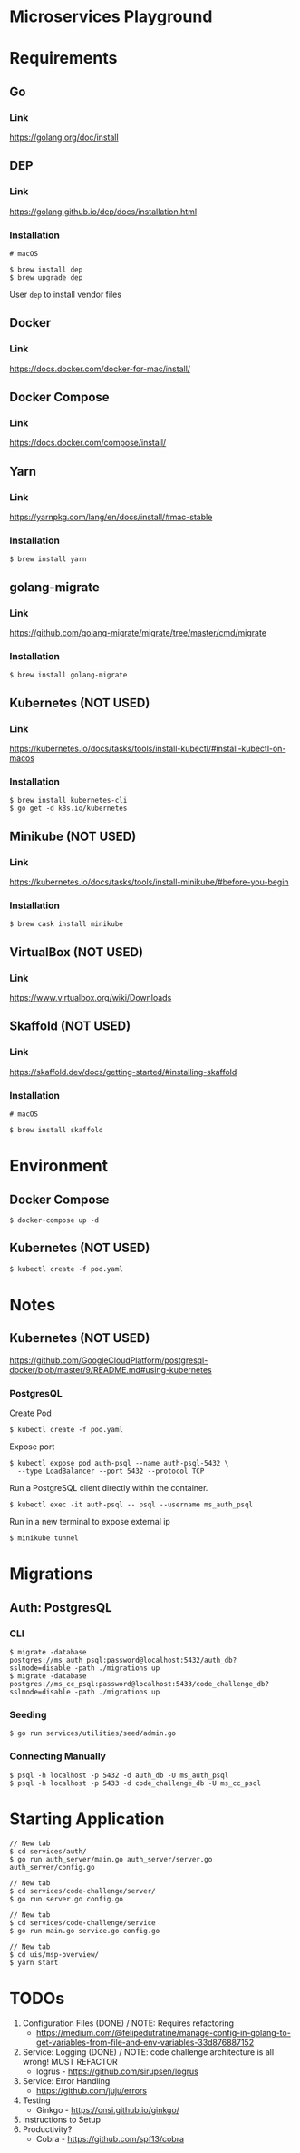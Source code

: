 # Microservices Playground

# Requirements

## Go

### Link

https://golang.org/doc/install

## DEP

### Link

https://golang.github.io/dep/docs/installation.html

### Installation

```shell
# macOS

$ brew install dep
$ brew upgrade dep
```

User `dep` to install vendor files

## Docker

### Link

https://docs.docker.com/docker-for-mac/install/

## Docker Compose

### Link

https://docs.docker.com/compose/install/

## Yarn

### Link

https://yarnpkg.com/lang/en/docs/install/#mac-stable

### Installation

```shell
$ brew install yarn
```

## golang-migrate

### Link

https://github.com/golang-migrate/migrate/tree/master/cmd/migrate

### Installation

```shell
$ brew install golang-migrate
```


## Kubernetes (NOT USED)

### Link

https://kubernetes.io/docs/tasks/tools/install-kubectl/#install-kubectl-on-macos

### Installation

```shell
$ brew install kubernetes-cli
$ go get -d k8s.io/kubernetes
```

## Minikube (NOT USED)

### Link

https://kubernetes.io/docs/tasks/tools/install-minikube/#before-you-begin

### Installation

```shell
$ brew cask install minikube
```

## VirtualBox (NOT USED)

### Link

https://www.virtualbox.org/wiki/Downloads

## Skaffold (NOT USED)

### Link

https://skaffold.dev/docs/getting-started/#installing-skaffold

### Installation

```shell
# macOS

$ brew install skaffold
```

# Environment

## Docker Compose

```shell
$ docker-compose up -d
```

## Kubernetes (NOT USED)

```shell
$ kubectl create -f pod.yaml
```

# Notes

## Kubernetes (NOT USED)

https://github.com/GoogleCloudPlatform/postgresql-docker/blob/master/9/README.md#using-kubernetes

### PostgresQL

Create Pod
```shell
$ kubectl create -f pod.yaml
```

Expose port
```shell
$ kubectl expose pod auth-psql --name auth-psql-5432 \
  --type LoadBalancer --port 5432 --protocol TCP
```

Run a PostgreSQL client directly within the container.
```shell
$ kubectl exec -it auth-psql -- psql --username ms_auth_psql
```

Run in a new terminal to expose external ip
```shell
$ minikube tunnel
```

# Migrations

## Auth: PostgresQL

### CLI

```shell
$ migrate -database postgres://ms_auth_psql:password@localhost:5432/auth_db?sslmode=disable -path ./migrations up
$ migrate -database postgres://ms_cc_psql:password@localhost:5433/code_challenge_db?sslmode=disable -path ./migrations up
```

### Seeding

```shell
$ go run services/utilities/seed/admin.go
```

### Connecting Manually

```shell
$ psql -h localhost -p 5432 -d auth_db -U ms_auth_psql
$ psql -h localhost -p 5433 -d code_challenge_db -U ms_cc_psql
```

# Starting Application

```shell
// New tab
$ cd services/auth/
$ go run auth_server/main.go auth_server/server.go auth_server/config.go

// New tab
$ cd services/code-challenge/server/
$ go run server.go config.go

// New tab
$ cd services/code-challenge/service
$ go run main.go service.go config.go

// New tab
$ cd uis/msp-overview/
$ yarn start
```

# TODOs

1. Configuration Files (DONE) / NOTE: Requires refactoring
    * https://medium.com/@felipedutratine/manage-config-in-golang-to-get-variables-from-file-and-env-variables-33d876887152
2. Service: Logging (DONE) / NOTE: code challenge architecture is all wrong! MUST REFACTOR
    * logrus - https://github.com/sirupsen/logrus
3. Service: Error Handling
    * https://github.com/juju/errors
4. Testing
    * Ginkgo - https://onsi.github.io/ginkgo/
5. Instructions to Setup
6. Productivity?
    * Cobra - https://github.com/spf13/cobra